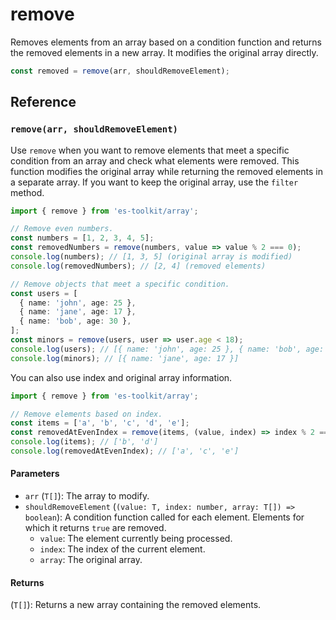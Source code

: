 # remove

Removes elements from an array based on a condition function and returns the removed elements in a new array. It modifies the original array directly.

```typescript
const removed = remove(arr, shouldRemoveElement);
```

## Reference

### `remove(arr, shouldRemoveElement)`

Use `remove` when you want to remove elements that meet a specific condition from an array and check what elements were removed. This function modifies the original array while returning the removed elements in a separate array. If you want to keep the original array, use the `filter` method.

```typescript
import { remove } from 'es-toolkit/array';

// Remove even numbers.
const numbers = [1, 2, 3, 4, 5];
const removedNumbers = remove(numbers, value => value % 2 === 0);
console.log(numbers); // [1, 3, 5] (original array is modified)
console.log(removedNumbers); // [2, 4] (removed elements)

// Remove objects that meet a specific condition.
const users = [
  { name: 'john', age: 25 },
  { name: 'jane', age: 17 },
  { name: 'bob', age: 30 },
];
const minors = remove(users, user => user.age < 18);
console.log(users); // [{ name: 'john', age: 25 }, { name: 'bob', age: 30 }]
console.log(minors); // [{ name: 'jane', age: 17 }]
```

You can also use index and original array information.

```typescript
import { remove } from 'es-toolkit/array';

// Remove elements based on index.
const items = ['a', 'b', 'c', 'd', 'e'];
const removedAtEvenIndex = remove(items, (value, index) => index % 2 === 0);
console.log(items); // ['b', 'd']
console.log(removedAtEvenIndex); // ['a', 'c', 'e']
```

#### Parameters

- `arr` (`T[]`): The array to modify.
- `shouldRemoveElement` (`(value: T, index: number, array: T[]) => boolean`): A condition function called for each element. Elements for which it returns `true` are removed.
  - `value`: The element currently being processed.
  - `index`: The index of the current element.
  - `array`: The original array.

#### Returns

(`T[]`): Returns a new array containing the removed elements.
